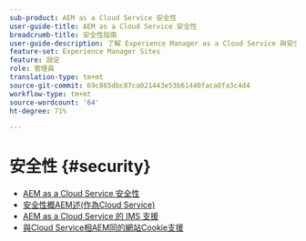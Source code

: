 ```yaml
---
sub-product: AEM as a Cloud Service 安全性
user-guide-title: AEM as a Cloud Service 安全性
breadcrumb-title: 安全性指南
user-guide-description: 了解 Experience Manager as a Cloud Service 與安全性相關的重要主題。
feature-set: Experience Manager Sites
feature: 設定
role: 管理員
translation-type: tm+mt
source-git-commit: 69c865dbc87ca021443e53b61440faca8fa3c4d4
workflow-type: tm+mt
source-wordcount: '64'
ht-degree: 71%

---
```



# 安全性 {#security}

+ [AEM as a Cloud Service 安全性](/help/security/home.md)
+ [安全性概AEM述(作為Cloud Service)](/help/security/cloud-service-security-overview.md)
+ [AEM as a Cloud Service 的 IMS 支援](ims-support.md)
+ [與Cloud Service相AEM同的網站Cookie支援](/help/security/same-site-cookie-support.md)
